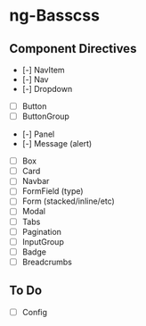# ng-Basscss

## Component Directives
- [-] NavItem
- [-] Nav
- [-] Dropdown
- [ ] Button
- [ ] ButtonGroup
- [-] Panel
- [-] Message (alert)
- [ ] Box
- [ ] Card
- [ ] Navbar
- [ ] FormField (type)
- [ ] Form (stacked/inline/etc)
- [ ] Modal
- [ ] Tabs
- [ ] Pagination
- [ ] InputGroup
- [ ] Badge
- [ ] Breadcrumbs

## To Do
- [ ] Config
